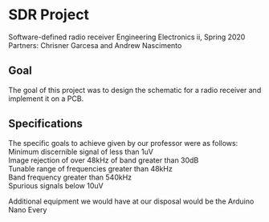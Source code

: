 # SDR Project
Software-defined radio receiver Engineering Electronics ii, Spring 2020
Partners: Chrisner Garcesa and Andrew Nascimento

## Goal
The goal of this project was to design the schematic for a radio receiver and implement it on a PCB.

## Specifications
The specific goals to achieve given by our professor were as follows:  
	Minimum discernible signal of less than 1uV  
	Image rejection of over 48kHz of band greater than 30dB  
	Tunable range of frequencies greater than 48kHz  
	Band frequency greater than 540kHz  
	Spurious signals below 10uV  

Additional equipment we would have at our disposal would be the Arduino Nano Every